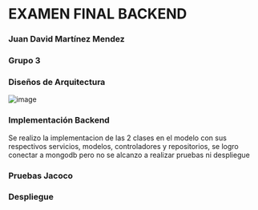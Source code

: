 # EXAMEN FINAL BACKEND
### Juan David Martínez Mendez
### Grupo 3

### Diseños de Arquitectura
![image](https://github.com/user-attachments/assets/a607c2f5-7a04-47fb-94b0-5d1a967b1617)


### Implementación Backend
Se realizo la implementacion de las 2 clases en el modelo con sus respectivos servicios, modelos, controladores y repositorios, se logro conectar a mongodb pero no se alcanzo a realizar pruebas ni despliegue

### Pruebas Jacoco

### Despliegue



